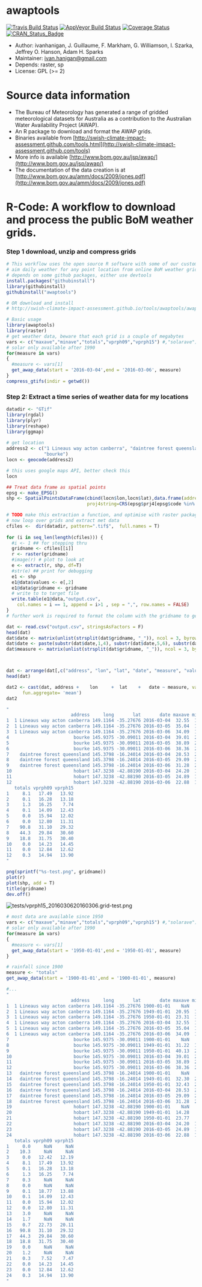 awaptools
=========



[![Travis Build Status](https://travis-ci.org/swish-climate-impact-assessment/awaptools.png?branch=develop)](https://travis-ci.org/swish-climate-impact-assessment/awaptools)
[![AppVeyor Build Status](https://img.shields.io/appveyor/ci/ivanhanigan/awaptools/master.svg?label=Windows)](https://ci.appveyor.com/project/ivanhanigan/awaptools)
[![Coverage Status](https://codecov.io/github/swish-climate-impact-assessment/awaptools/coverage.svg?branch=master)](https://codecov.io/github/swish-climate-impact-assessment/awaptools?branch=master)
[![CRAN_Status_Badge](http://www.r-pkg.org/badges/version/awaptools)](http://cran.r-project.org/package=awaptools)

- Author: ivanhanigan, J. Guillaume, F. Markham, G. Williamson, I. Szarka, Jeffrey O. Hanson, Adam H. Sparks
- Maintainer: <ivan.hanigan@gmail.com>
- Depends: raster, sp
- License: GPL (>= 2)
  
# Source data information

- The Bureau of Meteorology has generated a range of gridded meteorological datasets for Australia as a contribution to the Australian Water Availability Project (AWAP). 
- An R package to download and format the AWAP grids.
- Binaries available from [http://swish-climate-impact-assessment.github.com/tools.html](http://swish-climate-impact-assessment.github.com/tools)
- More info is available [http://www.bom.gov.au/jsp/awap/](http://www.bom.gov.au/jsp/awap/)
- The documentation of the data creation is at [http://www.bom.gov.au/amm/docs/2009/jones.pdf](http://www.bom.gov.au/amm/docs/2009/jones.pdf)

# R-Code: A workflow to download and process the public BoM weather grids.

### Step 1 download, unzip and compress grids
```r
# This workflow uses the open source R software with some of our custom written packages:
# aim daily weather for any point location from online BoM weather grids
# depends on some github packages, either use devtools
install.packages("githubinstall")
library(githubinstall)
githubinstall("awaptools")

# OR download and install
# http://swish-climate-impact-assessment.github.io/tools/awaptools/awaptools-downloads.html

# Basic usage
library(awaptools)
library(raster)
# get weather data, beware that each grid is a couple of megabytes
vars <- c("maxave","minave","totals","vprph09","vprph15") #,"solarave") 
# solar only available after 1990
for(measure in vars)
{
  #measure <- vars[1]
  get_awap_data(start = '2016-03-04',end = '2016-03-06', measure)
}
compress_gtifs(indir = getwd())
```
### Step 2: Extract a time series of weather data for my locations
```r
datadir <- "GTif"
library(rgdal)
library(plyr)
library(reshape) 
library(ggmap)
 
# get location
address2 <- c("1 Lineaus way acton canberra", "daintree forest queensland", "hobart",
              "bourke")
locn <- geocode(address2)

# this uses google maps API, better check this
locn

## Treat data frame as spatial points
epsg <- make_EPSG()
shp <- SpatialPointsDataFrame(cbind(locn$lon,locn$lat),data.frame(address = address2, locn),
                              proj4string=CRS(epsg$prj4[epsg$code %in% '4283']))

# TODO make this extraction a function, and optimise with raster package things like stack and brick
# now loop over grids and extract met data
cfiles <-  dir(datadir, pattern=".tif$",  full.names = T)
 
for (i in seq_len(length(cfiles))) {
  #i <- 1 ## for stepping thru
  gridname <- cfiles[[i]]
  r <- raster(gridname)
  #image(r) # plot to look at
  e <- extract(r, shp, df=T)
  #str(e) ## print for debugging
  e1 <- shp
  e1@data$values <- e[,2]
  e1@data$gridname <- gridname
  # write to to target file
  write.table(e1@data,"output.csv",
    col.names = i == 1, append = i>1 , sep = ",", row.names = FALSE)
}
# further work is required to format the column with the gridname to get out the date and weather paramaters.

dat <- read.csv("output.csv", stringsAsFactors = F)
head(dat)
dat$date <- matrix(unlist(strsplit(dat$gridname, "_")), ncol = 3, byrow=TRUE)[,3]
dat$date <- paste(substr(dat$date,1,4), substr(dat$date,5,6), substr(dat$date,7,8), sep = "-")
dat$measure <- matrix(unlist(strsplit(dat$gridname, "_")), ncol = 3, byrow=TRUE)[,2]



dat <- arrange(dat[,c("address", "lon", "lat", "date", "measure", "values")], address, date, measure)
head(dat)

dat2 <- cast(dat, address +    lon     +  lat    +   date ~ measure, value = 'values',
      fun.aggregate= 'mean')
dat2

"
                        address     long       lat       date maxave minave
1  1 Lineaus way acton canberra 149.1164 -35.27676 2016-03-04  32.55  15.10
2  1 Lineaus way acton canberra 149.1164 -35.27676 2016-03-05  35.04  15.24
3  1 Lineaus way acton canberra 149.1164 -35.27676 2016-03-06  34.09  15.36
4                        bourke 145.9375 -30.09011 2016-03-04  39.01  25.97
5                        bourke 145.9375 -30.09011 2016-03-05  38.89  22.15
6                        bourke 145.9375 -30.09011 2016-03-06  38.36  21.83
7    daintree forest queensland 145.3798 -16.24014 2016-03-04  28.53  23.70
8    daintree forest queensland 145.3798 -16.24014 2016-03-05  29.09  24.51
9    daintree forest queensland 145.3798 -16.24014 2016-03-06  31.28  24.86
10                       hobart 147.3238 -42.88190 2016-03-04  24.20  12.85
11                       hobart 147.3238 -42.88190 2016-03-05  24.89  12.36
12                       hobart 147.3238 -42.88190 2016-03-06  22.88  14.22
   totals vprph09 vprph15
1     8.1   17.49   13.92
2     0.1   16.28   13.18
3     1.3   16.25    7.74
4     0.1   14.09   12.43
5     0.0   15.94   12.02
6     0.0   12.80   11.31
7    90.8   31.10   29.32
8    44.3   29.84   30.60
9    18.8   31.75   30.40
10    0.0   14.23   14.45
11    0.0   12.84   12.62
12    0.3   14.94   13.90
"

png(sprintf("%s-test.png", gridname))
plot(r)
plot(shp, add = T)
title(gridname)
dev.off()

```

![tests/vprph15_2016030620160306.grid-test.png](tests/vprph15_2016030620160306.grid-test.png)


```r
# most data are available since 1950
vars <- c("maxave","minave","totals","vprph09","vprph15") #,"solarave") 
# solar only available after 1990
for(measure in vars)
{
  #measure <- vars[1]
  get_awap_data(start = '1950-01-01',end = '1950-01-01', measure)
}

# rainfall since 1900
measure <- "totals"
get_awap_data(start = '1900-01-01',end = '1900-01-01', measure)

#...
"
                        address     long       lat       date maxave minave
1  1 Lineaus way acton canberra 149.1164 -35.27676 1900-01-01    NaN    NaN
2  1 Lineaus way acton canberra 149.1164 -35.27676 1949-01-01  20.95  10.10
3  1 Lineaus way acton canberra 149.1164 -35.27676 1950-01-01  23.31  14.26
4  1 Lineaus way acton canberra 149.1164 -35.27676 2016-03-04  32.55  15.10
5  1 Lineaus way acton canberra 149.1164 -35.27676 2016-03-05  35.04  15.24
6  1 Lineaus way acton canberra 149.1164 -35.27676 2016-03-06  34.09  15.36
7                        bourke 145.9375 -30.09011 1900-01-01    NaN    NaN
8                        bourke 145.9375 -30.09011 1949-01-01  31.22  13.95
9                        bourke 145.9375 -30.09011 1950-01-01  40.13  26.74
10                       bourke 145.9375 -30.09011 2016-03-04  39.01  25.97
11                       bourke 145.9375 -30.09011 2016-03-05  38.89  22.15
12                       bourke 145.9375 -30.09011 2016-03-06  38.36  21.83
13   daintree forest queensland 145.3798 -16.24014 1900-01-01    NaN    NaN
14   daintree forest queensland 145.3798 -16.24014 1949-01-01  32.30  25.32
15   daintree forest queensland 145.3798 -16.24014 1950-01-01  32.43  23.26
16   daintree forest queensland 145.3798 -16.24014 2016-03-04  28.53  23.70
17   daintree forest queensland 145.3798 -16.24014 2016-03-05  29.09  24.51
18   daintree forest queensland 145.3798 -16.24014 2016-03-06  31.28  24.86
19                       hobart 147.3238 -42.88190 1900-01-01    NaN    NaN
20                       hobart 147.3238 -42.88190 1949-01-01  14.28   8.87
21                       hobart 147.3238 -42.88190 1950-01-01  23.77   5.75
22                       hobart 147.3238 -42.88190 2016-03-04  24.20  12.85
23                       hobart 147.3238 -42.88190 2016-03-05  24.89  12.36
24                       hobart 147.3238 -42.88190 2016-03-06  22.88  14.22
   totals vprph09 vprph15
1     0.0     NaN     NaN
2    10.3     NaN     NaN
3     0.0   12.42   12.19
4     8.1   17.49   13.92
5     0.1   16.28   13.18
6     1.3   16.25    7.74
7     0.3     NaN     NaN
8     0.0     NaN     NaN
9     0.1   18.77   13.88
10    0.1   14.09   12.43
11    0.0   15.94   12.02
12    0.0   12.80   11.31
13    3.0     NaN     NaN
14    1.7     NaN     NaN
15    0.7   22.73   20.11
16   90.8   31.10   29.32
17   44.3   29.84   30.60
18   18.8   31.75   30.40
19    0.0     NaN     NaN
20    1.2     NaN     NaN
21    0.3    7.52    7.47
22    0.0   14.23   14.45
23    0.0   12.84   12.62
24    0.3   14.94   13.90
"

```
